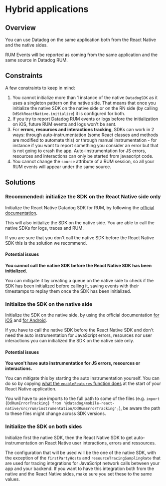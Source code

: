 # Hybrid applications

## Overview

You can use Datadog on the same application both from the React Native and the native sides.

RUM Events will be reported as coming from the same application and the same source in Datadog RUM.

## Constraints

A few constraints to keep in mind:

1. You cannot initialize more than 1 instance of the native `DatadogSDK` as it uses a singleton pattern on the native side. That means that once you initialize the native SDK on the native side or on the RN side (by calling `DdSdkReactNative.initialize`) it is configured for both.
2. If you try to report Datadog RUM events or logs before the initialization on iOS, future RUM events and logs won't be sent.
3. For **errors, resources and interactions tracking**, SDKs can work in 2 ways: through auto-instrumentation (some React classes and methods are modified to automate this) or through manual instrumentation - for instance if you want to report something you consider an error but that is not going to crash the app. Auto-instrumentation for JS errors, resources and interactions can only be started from javascript code.
4. You cannot change the `source` attribute of a RUM session, so all your RUM events will appear under the same source.

## Solutions

### Recommended: initialize the SDK on the React Native side only

Initialize the React Native Datadog SDK for RUM, by following the [official documentation][1].

This will also initialize the SDK on the native side. You are able to call the native SDKs for logs, traces and RUM.

If you are sure that you don't call the native SDK before the React Native SDK this is the solution we recommend.

#### Potential issues

**You cannot call the native SDK before the React Native SDK has been initialized.**

You can mitigate it by creating a queue on the native side to check if the SDK has been initialized before calling it, saving events with their timestamps to replay them once the SDK has been initialized.

### Initialize the SDK on the native side

Initialize the SDK on the native side, by using the official documentation [for iOS][2] and [for Android][3].

If you have to call the native SDK before the React Native SDK and don't need the auto instrumentation for JavaScript errors, resources nor user interactions you can initialized the SDK on the native side only.

#### Potential issues

**You won't have auto instrumentation for JS errors, resources or interactions.**

You can mitigate this by starting the auto instrumentation yourself. You can do so by copying [what the `enableFeatures` function does][4] at the start of your React Native application.

You will have to use imports to the full path to some of the files (e.g. `import {DdRumErrorTracking} from '@datadog/mobile-react-native/src/rum/instrumentation/DdRumErrorTracking';`), be aware the path to these files might change across SDK versions.

### Initialize the SDK on both sides

Initialize first the native SDK, then the React Native SDK to get auto-instrumentation on React Native user interactions, errors and ressources.

The configuration that will be used will be the one of the native SDK, with the exception of the `firstPartyHosts` and `resourceTracingSamplingRate` that are used for tracing integrations for JavaScript network calls between your app and your backend.
If you want to have this integration both from the native and the React Native sides, make sure you set these to the same values.

[1]: https://docs.datadoghq.com/real_user_monitoring/reactnative/
[2]: https://docs.datadoghq.com/real_user_monitoring/ios/
[3]: https://docs.datadoghq.com/real_user_monitoring/android/
[4]: https://github.com/DataDog/dd-sdk-reactnative/blob/develop/packages/core/src/DdSdkReactNative.tsx#L184
